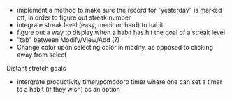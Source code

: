 - implement a method to make sure the record for "yesterday" is marked off, in order to figure out streak number
- integrate streak level (easy, medium, hard) to habit
- figure out a way to display when a habit has hit the goal of a streak level
- "tab" between Modify/View/Add (?)
- Change color upon selecting color in modify, as opposed to clicking away from select

Distant stretch goals
- intergrate productivity timer/pomodoro timer where one can set a timer to a habit (if they wish) as an option

